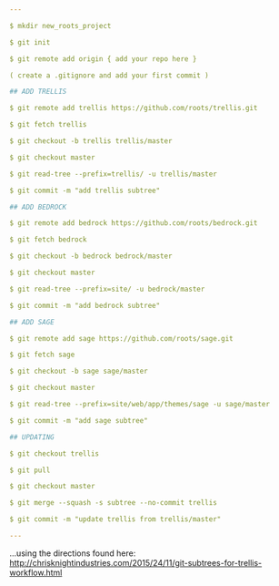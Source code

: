 ```yaml
---

$ mkdir new_roots_project

$ git init

$ git remote add origin { add your repo here }

( create a .gitignore and add your first commit )

## ADD TRELLIS

$ git remote add trellis https://github.com/roots/trellis.git

$ git fetch trellis

$ git checkout -b trellis trellis/master

$ git checkout master

$ git read-tree --prefix=trellis/ -u trellis/master

$ git commit -m "add trellis subtree"

## ADD BEDROCK

$ git remote add bedrock https://github.com/roots/bedrock.git

$ git fetch bedrock

$ git checkout -b bedrock bedrock/master

$ git checkout master

$ git read-tree --prefix=site/ -u bedrock/master

$ git commit -m "add bedrock subtree"

## ADD SAGE

$ git remote add sage https://github.com/roots/sage.git

$ git fetch sage

$ git checkout -b sage sage/master

$ git checkout master

$ git read-tree --prefix=site/web/app/themes/sage -u sage/master

$ git commit -m "add sage subtree"

## UPDATING

$ git checkout trellis

$ git pull

$ git checkout master

$ git merge --squash -s subtree --no-commit trellis

$ git commit -m "update trellis from trellis/master"

---
```


...using the directions found here: http://chrisknightindustries.com/2015/24/11/git-subtrees-for-trellis-workflow.html